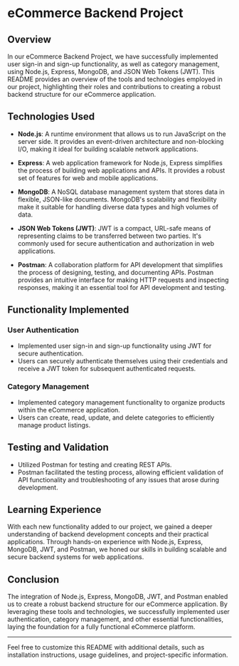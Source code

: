 # eCommerce Backend Project

## Overview

In our eCommerce Backend Project, we have successfully implemented user sign-in and sign-up functionality, as well as category management, using Node.js, Express, MongoDB, and JSON Web Tokens (JWT). This README provides an overview of the tools and technologies employed in our project, highlighting their roles and contributions to creating a robust backend structure for our eCommerce application.

## Technologies Used

- **Node.js**: A runtime environment that allows us to run JavaScript on the server side. It provides an event-driven architecture and non-blocking I/O, making it ideal for building scalable network applications.

- **Express**: A web application framework for Node.js, Express simplifies the process of building web applications and APIs. It provides a robust set of features for web and mobile applications.

- **MongoDB**: A NoSQL database management system that stores data in flexible, JSON-like documents. MongoDB's scalability and flexibility make it suitable for handling diverse data types and high volumes of data.

- **JSON Web Tokens (JWT)**: JWT is a compact, URL-safe means of representing claims to be transferred between two parties. It's commonly used for secure authentication and authorization in web applications.

- **Postman**: A collaboration platform for API development that simplifies the process of designing, testing, and documenting APIs. Postman provides an intuitive interface for making HTTP requests and inspecting responses, making it an essential tool for API development and testing.

## Functionality Implemented

### User Authentication
- Implemented user sign-in and sign-up functionality using JWT for secure authentication.
- Users can securely authenticate themselves using their credentials and receive a JWT token for subsequent authenticated requests.

### Category Management
- Implemented category management functionality to organize products within the eCommerce application.
- Users can create, read, update, and delete categories to efficiently manage product listings.

## Testing and Validation

- Utilized Postman for testing and creating REST APIs.
- Postman facilitated the testing process, allowing efficient validation of API functionality and troubleshooting of any issues that arose during development.

## Learning Experience

With each new functionality added to our project, we gained a deeper understanding of backend development concepts and their practical applications. Through hands-on experience with Node.js, Express, MongoDB, JWT, and Postman, we honed our skills in building scalable and secure backend systems for web applications.

## Conclusion

The integration of Node.js, Express, MongoDB, JWT, and Postman enabled us to create a robust backend structure for our eCommerce application. By leveraging these tools and technologies, we successfully implemented user authentication, category management, and other essential functionalities, laying the foundation for a fully functional eCommerce platform.

---

Feel free to customize this README with additional details, such as installation instructions, usage guidelines, and project-specific information.
